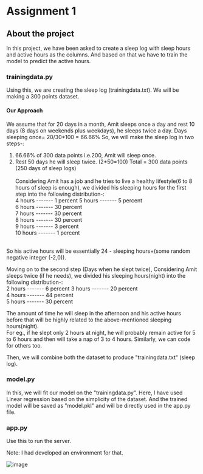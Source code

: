 # Assignment 1

## About the project
In this project, we have been asked to create a sleep log with sleep hours and active hours as the columns. And based on that we have to train the model to predict the active
hours.

### trainingdata.py
Using this, we are creating the sleep log (trainingdata.txt). We will be making a 300 points dataset.<br />

#### Our Approach
We assume that for 20 days in a month, Amit sleeps once a day and rest 10 days (8 days on weekends plus weekdays), he sleeps twice a day.
Days sleeping once= 20/30*100 = 66.66%
So, we will make the sleep log in two steps-:
1. 66.66% of 300 data points i.e.200, Amit will sleep once.
2. Rest 50 days he will sleep twice. (2*50=100)
Total = 300 data points (250 days of sleep logs)<br /><br />
Considering Amit has a job and he tries to live a healthy lifestyle(6 to 8 hours of sleep is enough), we divided his sleeping hours for the first step into the following distribution-:<br />
4  hours ------- 1  percent
5  hours ------- 5  percent<br />
6  hours ------- 30 percent<br />
7  hours ------- 30 percent<br />
8  hours ------- 30 percent<br />
9  hours ------- 3  percent<br />
10 hours ------- 1  percent<br />
<br />
So his active hours will be essentially 24 - sleeping hours+(some random negative integer (-2,0)).<br />


Moving on to the second step (Days when he slept twice), Considering Amit sleeps twice (if he needs), we divided his sleeping hours(night) into the following distribution-:<br />
2 hours ------- 6   percent
3 hours ------- 20  percent<br />
4 hours ------- 44  percent<br />
5 hours ------- 30  percent<br />

The amount of time he will sleep in the afternoon and his active hours before that will be highly related to the above-mentioned sleeping hours(night). <br />
For eg., if he slept only 2 hours at night, he will probably remain active for 5 to 6 hours and then will take a nap of 3 to 4 hours. Similarly, we can code for others too.

Then, we will combine both the dataset to produce "trainingdata.txt" (sleep log).

### model.py
In this, we will fit our model on the "trainingdata.py". Here, I have used Linear regression based on the simplicity of the dataset.
And the trained model will be saved as "model.pkl" and will be directly used in the app.py file. 

### app.py
Use this to run the server.

Note: I had developed an environment for that.

![image](https://user-images.githubusercontent.com/65654054/114436461-f9281580-9be2-11eb-82e3-845fa9799363.png)
